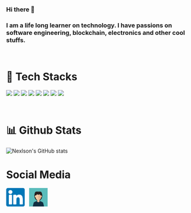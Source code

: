 ### Hi there 👋
### I am a life long learner on technology. I have passions on software engineering, blockchain, electronics and other cool stuffs.  

<br/>

<!-- https://shields.io/ -->
# :robot: Tech Stacks
![](https://img.shields.io/badge/OS-Linux-lightgrey)
![](https://img.shields.io/badge/Editor-VSCode-blue)
![](https://img.shields.io/badge/Code-Python-orange)
![](https://img.shields.io/badge/Code-Javascript-orange)
![](https://img.shields.io/badge/Code-Go-orange)
![](https://img.shields.io/badge/Code-Javascript-orange)
![](https://img.shields.io/badge/Code-Java-orange)
![](https://img.shields.io/badge/Code-Rust-orange)

<br/>

# :bar_chart: Github Stats
![Nexlson's GitHub stats](https://github-readme-stats.vercel.app/api?username=Nexlson&show_icons=true&theme=dark)

# Social Media
<p align='left'>
<a href="https://www.linkedin.com/in/nelson-choon-jiin-hao-b6092013b/"><img src="resources/linkedin.svg" alt="Linkedln" width="50" height="50"></a>&nbsp;&nbsp
<a href=""><img src="resources/avatar.svg" alt="Portfolo" width="50" height="50"></a>&nbsp;&nbsp
</p>
